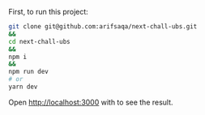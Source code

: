 First, to run this project:

```bash
git clone git@github.com:arifsaqa/next-chall-ubs.git
&&
cd next-chall-ubs
&&
npm i
&&
npm run dev
# or
yarn dev
```

Open [http://localhost:3000](http://localhost:3000) with to see the result.
